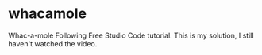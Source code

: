 # whacamole
Whac-a-mole
Following Free Studio Code tutorial.
This is my solution, I still haven't watched the video.
